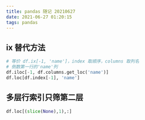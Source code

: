 ```yaml
---
title: pandas 随记 20210627
date: 2021-06-27 01:20:15
tags: pandas
---
```


## ix 替代方法

``` python
# 等价 df.ix[-1, 'name']，index 取顺序，columns 取列名
# 倒数第一行的'name'列
df.iloc[-1, df.columns.get_loc('name')]
df.loc[df.index[-1], 'name']
```

## 多层行索引只筛第二层

``` python
df.loc[(slice(None),1),:]
```
